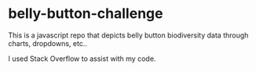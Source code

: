 # belly-button-challenge

This is a javascript repo that depicts belly button biodiversity data through charts, dropdowns, etc..

I used Stack Overflow to assist with my code.

